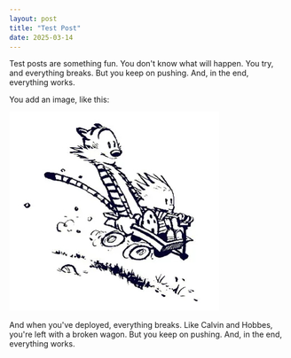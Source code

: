 ```yaml
---
layout: post
title: "Test Post"
date: 2025-03-14
---
```


Test posts are something fun. You don't know what will happen. You try, and everything breaks. But you keep on pushing. And, in the end, everything works.

You add an image, like this: 

![Image](https://raw.githubusercontent.com/d33pk3rn3l/d33pk3rn3l.github.io/refs/heads/main/_assets/images/calvin_hobbes_wagon.jpeg)

And when you've deployed, everything breaks. Like Calvin and Hobbes, you're left with a broken wagon. But you keep on pushing. And, in the end, everything works.
